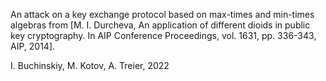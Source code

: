 An attack on a key exchange protocol based on max-times and min-times
algebras from [M. I. Durcheva, An application of different dioids in public
key cryptography. In AIP Conference Proceedings, vol. 1631, pp. 336-343,
AIP, 2014].

I. Buchinskiy, M. Kotov, A. Treier, 2022
